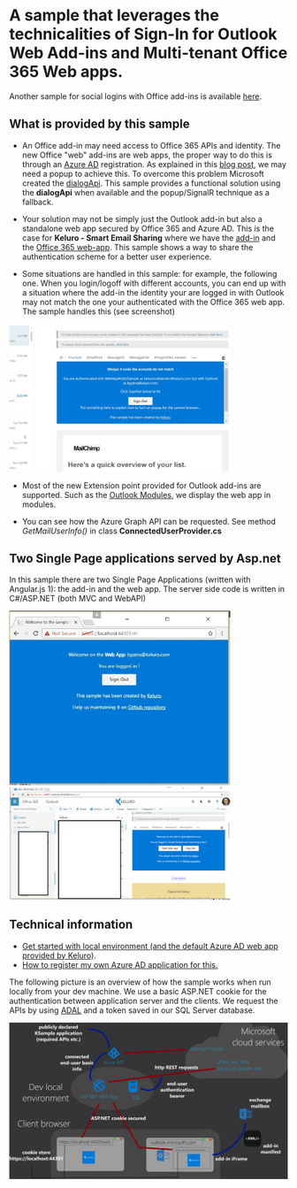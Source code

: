 # A sample that leverages the technicalities of Sign-In for Outlook Web Add-ins and Multi-tenant Office 365 Web apps.

Another sample for social logins with Office add-ins is available [here](https://github.com/dougperkes/Office-Add-in-AspNetMvc-ServerAuth). 

## What is provided by this sample

- An Office add-in may need access to Office 365 APIs and identity. The new Office "web" add-ins are web apps, the proper way to do this is through an [Azure AD](https://azure.microsoft.com/en-us/documentation/articles/active-directory-whatis/) registration. As explained in this [blog post](https://blogs.msdn.microsoft.com/richard_dizeregas_blog/2015/08/10/connecting-to-office-365-from-an-office-add-in/), we may need a popup to achieve this. To overcome this problem Microsoft created the [dialogApi](https://channel9.msdn.com/Shows/Office-Dev-Show/Office-Dev-Show-Episode-26-Using-the-Dialog-API-in-Office-Add-ins). This sample provides a functional solution using the **dialogApi** when available and the popup/SignalR technique as a fallback.

- Your solution may not be simply just the Outlook add-in but also a standalone web app secured by Office 365 and Azure AD. This is the case for **Keluro - Smart Email Sharing** where we have the [add-in](https://store.office.com/en-us/app.aspx?assetid=WA104380149&ui=en-US&rs=en-US&ad=US&appredirect=false) and the [Office 365 web-app](https://store.office.com/en-us/app.aspx?assetid=SA000000070&ui=en-US&rs=en-US&ad=US&appredirect=false). This sample shows a way to share the authentication scheme for a better user experience.

- Some situations are handled in this sample: for example, the following one. When you login/logoff with different accounts, you can end up with a situation where the add-in the identity your are logged in with Outlook may not match the one your authenticated with the Office 365 web app. The sample handles this (see screenshot)

<img src="Docs/mailbox3.jpg" width="400">

- Most of the new Extension point provided for Outlook add-ins are supported. Such as the [Outlook Modules](http://dev.office.com/docs/add-ins/outlook/extension-module-outlook-add-ins), we display the web app in modules. 

- You can see how the Azure Graph API can be requested. See method *GetMailUserInfo()* in class **ConnectedUserProvider.cs**


## Two Single Page applications served by Asp.net

In this sample there are two Single Page Applications (written with Angular.js 1): the add-in and the web app. The server side code is written in C#/ASP.NET (both MVC and WebAPI)

<img src="Docs/web-app.jpg" width="400">
<img src="Docs/addin.png" width="400">


## Technical information

- [Get started with local environment (and the default Azure AD web app provided by Keluro)](Docs/GetStarted.md).
- [How to register my own Azure AD application for this.](Docs/MyOwnAzureAD.md)

The following picture is an overview of how the sample works when run locally from your dev machine. We use a basic ASP.NET cookie for the authentication between application server and the clients. We request the APIs by using [ADAL](https://azure.microsoft.com/en-us/documentation/articles/active-directory-authentication-libraries/) and a token saved in our SQL Server database.

![Addin](Docs/architecture.png)

